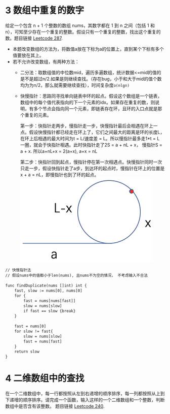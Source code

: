 # 3 数组中重复的数字

给定一个包含 n + 1 个整数的数组 nums，其数字都在 1 到 n 之间（包括 1 和 n），可知至少存在一个重复的整数。假设只有一个重复的整数，找出这个重复的数。题目链接 [Leetcode 287](https://leetcode-cn.com/problems/find-the-duplicate-number/).

* 本题改变数组的方法为，将数值a放在下标为a的位置上，直到某个下标有多个值要放在其上。
* 若不允许改变数组，有两种方法：
	* 二分法：取数组值的中位数mid，遍历多遍数组，统计数据<=mid的值的是不是超过n/2.如果是则继续查找。（存在bug，小于和大于mid的值个数均为为n/2，那么就需要继续查找），时间复杂度```o(nlgn)```
	* 快慢指针：思路同寻找单向链表中环的起点。假设这个数组是一个链表，数组中的每个值代表指向的下一个元素的idx。如果存在重复的数，则说明，有多个节点会指向同一个元素，即链表存在环，且环的入口点就是那个重复的元素。
		
		第一步：快指针走两步，慢指针走一步，快慢指针最后会相遇在环上一点。假设快慢指针都已经走在环上了，它们之间最大的距离是环的长度L，在环上后相遇的最大时间为t = L/速度差 = L。所以慢指针最多走1*t = L 一圈，就会于快指针相遇。此时快指针走了2S = a + nL + x， 慢指针S = a + x. 所以a+nL+x = 2(a+x),  a+x = nL

		第二步：快指针回到起点，慢指针停在第一次相遇点。快慢指针同时一次只走一步，假设快指针走了a步，到达环的起点时，慢指针在环上的位置是 x + a = nL，即慢指针也到了环的起点。
		![](https://github.com/zengmenglu/data-structures-and-algorithms/blob/master/%E5%89%91%E6%8C%87offer/pic/3_%E9%93%BE%E8%A1%A8%E7%8E%AF.png)

```
// 快慢指针法
// 假设nums中的值都小于len(nums), 且nums不为空的情况， 不考虑输入不合法

func findDuplicate(nums []int) int {
	fast, slow := nums[0], nums[0]
	for {
		fast = nums[nums[fast]]
		slow = nums[slow]
		if fast == slow {break}
	}
	
	fast = nums[0]
	for slow != fast{
		slow = nums[slow]
		fast = nums[fast]
	}
	return slow
}
```

# 4 二维数组中的查找

在一个二维数组中，每一行都按照从左到右递增的顺序排序，每一列都按照从上到下递增的顺序排序。请完成一个函数，输入这样的一个二维数组和一个整数，判断数组中是否含有该整数。 题目链接 [Leetcode 240](https://leetcode-cn.com/problems/search-a-2d-matrix-ii/).

